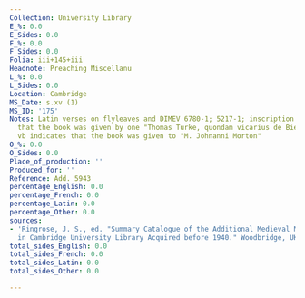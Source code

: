 ```yaml
---
Collection: University Library
E_%: 0.0
E_Sides: 0.0
F_%: 0.0
F_Sides: 0.0
Folia: iii+145+iii
Headnote: Preaching Miscellanu
L_%: 0.0
L_Sides: 0.0
Location: Cambridge
MS_Date: s.xv (1)
MS_ID: '175'
Notes: Latin verses on flyleaves and DIMEV 6780-1; 5217-1; inscription on vr indicates
  that the book was given by one "Thomas Turke, quondam vicarius de Biere et c"; inscription  on
  vb indicates that the book was given to "M. Johnanni Morton"
O_%: 0.0
O_Sides: 0.0
Place_of_production: ''
Produced_for: ''
Reference: Add. 5943
percentage_English: 0.0
percentage_French: 0.0
percentage_Latin: 0.0
percentage_Other: 0.0
sources:
- 'Ringrose, J. S., ed. "Summary Catalogue of the Additional Medieval Manuscripts
  in Cambridge University Library Acquired before 1940." Woodbridge, UK: Boydell.'
total_sides_English: 0.0
total_sides_French: 0.0
total_sides_Latin: 0.0
total_sides_Other: 0.0

---
```

